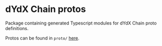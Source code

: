 # dYdX Chain protos

Package containing generated Typescript modules for dYdX Chain proto definitions.

Protos can be found in `proto/` [here](https://github.com/furyanprotocol/v4-chain/tree/main/proto).
